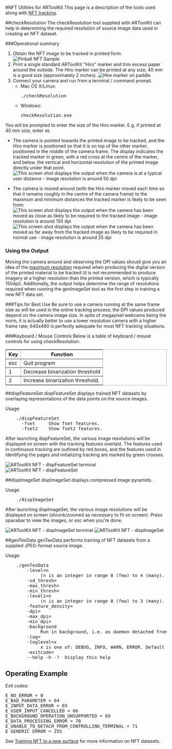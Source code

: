 #NFT Utilities for ARToolKit
This page is a description of the tools used along with [NFT tracking][marker_nft_training].

##checkResolution
The checkResolution tool supplied with ARToolKit can help in determining the required resolution of source image data used in creating an NFT dataset.

###Operational summary
1.  Obtain the NFT image to be tracked in printed form. ![Pinball NFT Sample][Pinball_NFT_sample_printed_with_hand]
2.  Print a single standard ARToolKit "Hiro" marker and trim excess paper around the outside. The Hiro marker can be printed at any size; 40 mm is a good size (approximately 2 inches). ![Hire marker on paddle][Hiro_marker_on_paddle_40mm]
3.  Connect your camera and run from a terminal / command prompt.
    -   Mac OS X/Linux:
        <pre>./checkResolution</pre>
    -   Windows:
        <pre>checkResolution.exe</pre>

You will be prompted to enter the size of the Hiro marker. E.g. if printed at 40 mm size, enter `40`.

-   The camera is pointed towards the printed image to be tracked, and the Hiro marker is positioned so that it is on top of the other marker, positioned in the middle of the camera frame. The display indicates the tracked marker in green, with a red cross at the centre of the marker, and below, the vertical and horizontal resolution of the printed image directly under that point.
![This screen shot displays the output when the camera is at a typical user distance - image resolution is around 50 dpi.][CheckResolution_pinball_marker_mid-distance]

-   The camera is moved around (with the Hiro marker moved each time so that it remains roughly in the centre of the camera frame) to the maximum and minimum distances the tracked marker is likely to be seen from:
![This screen shot displays the output when the camera has been moved as close as likely to be required to the tracked image - image resolution is around 150 dpi][CheckResolution_pinball_marker_close-distance]
![This screen shot displays the output when the camera has been moved as far away from the tracked image as likely to be required in normal use - image resolution is around 25 dpi][CheckResolution_pinball_marker_far-distance]

### Using the Output
Moving the camera around and observing the DPI values should give you an idea of the [maximum resolution][marker_nft_training] required when producing the digital version of the printed material to be tracked (it is not recommended to produce imagery at a higher resolution than the printed version, which is typically 150dpi). Additionally, the output helps determine the range of resolutions required when running the genImageSet tool as the first step in training a new NFT data set.

###Tips for Best Use
Be sure to use a camera running at the same frame size as will be used in the online tracking process; the DPI values produced depend on the camera image size. In spite of megapixel webcams being the norm, it is actually better to use a lower resolution camera with a higher frame rate; 640x480 is perfectly adequate for most NFT tracking situations.

###Keyboard / Mouse Controls
Below is a table of keyboard / mouse controls for using checkResolution:
<table rules="all" style="margin:1em 1em 1em 0; border:solid 1px #AAAAAA; border-collapse:collapse;empty-cells:show;" border="2" cellpadding="3" cellspacing="4">
<tbody><tr>
<th>Key </th><th> Function
</th></tr>
<tr>
<td> esc
</td><td> Quit program
</td></tr>
<tr>
<td> 1
</td><td> Decrease binarization threshold
</td></tr>
<tr>
<td> 2
</td><td> Increase binarization threshold.
</td></tr></tbody></table>

##dispFeatureSet
dispFeatureSet displays trained NFT datasets by overlaying representations of the data points on the source images.

Usage:
<pre>
    ./dispFeatureSet <filename>
      -fset     Show fset features.
      -fset2    Show fset2 features.
</pre>

After launching dispFeatureSet, the various image resolutions will be displayed on screen with the tracking features overlaid. The features used in continuous tracking are outlined by red boxes, and the features used in identifying the pages and initializing tracking are marked by green crosses.

![ARToolKit NFT - dispFeatureSet terminal][ARToolKit_NFT_-_dispFeatureSet_terminal]
![ARToolKit NFT - dispFeatureSet][ARToolKit_NFT_-_dispFeatureSet]

##dispImageSet
dispImageSet displays compressed image pyramids.

Usage:
<pre>
    ./dispImageSet <filename>
</pre>

After launching dispImageSet, the various image resolutions will be displayed on screen (shrunk/zoomed as necessary to fit on screen). Press spacebar to view the images, or esc when you're done.

![ARToolKit NFT - dispImageSet terminal][ARToolKit_NFT_-_dispImageSet_terminal]
![ARToolKit NFT - dispImageSet][ARToolKit_NFT_-_dispImageSet]

##genTexData
genTexData performs training of NFT datasets from a supplied JPEG-format source image.

Usage:
<pre>
    ./genTexData <filename>
        -level=n
             (n is an integer in range 0 (few) to 4 (many). Default 2.'
        -sd_thresh=<sd_thresh>
        -max_thresh=<max_thresh>
        -min_thresh=<min_thresh>
        -leveli=n
             (n is an integer in range 0 (few) to 3 (many). Default 1.'
        -feature_density=<feature_density>
        -dpi=<dpi>
        -max_dpi=<max_dpi>
        -min_dpi=<min_dpi>
        -background
             Run in background, i.e. as daemon detached from controlling terminal. (Mac OS X and Linux only.)
        -log=<path>
        -loglevel=x
             x is one of: DEBUG, INFO, WARN, ERROR. Default is INFO.
        -exitcode=<path>
        --help -h -?  Display this help
</pre>

## Operating Example
Exit codes:
<pre>
E_NO_ERROR = 0
E_BAD_PARAMETER = 64
E_INPUT_DATA_ERROR = 65
E_USER_INPUT_CANCELLED = 66
E_BACKGROUND_OPERATION_UNSUPPORTED = 69
E_DATA_PROCESSING_ERROR = 70
E_UNABLE_TO_DETACH_FROM_CONTROLLING_TERMINAL = 71
E_GENERIC_ERROR = 255
</pre>

See [Training NFT to a new surface][marker_nft_training] for more information on NFT datasets.

[marker_nft_training]: Marker_Training:marker_nft_training

[Pinball_NFT_sample_printed_with_hand]: /Pinball_NFT_sample_printed_with_hand.JPG
[Hiro_marker_on_paddle_40mm]: /Hiro_marker_on_paddle_40mm.jpg 
[CheckResolution_pinball_marker_mid-distance]: /CheckResolution_pinball_marker_mid-distance.png
[CheckResolution_pinball_marker_close-distance]: /CheckResolution_pinball_marker_close-distance.png
[CheckResolution_pinball_marker_far-distance]: /CheckResolution_pinball_marker_far-distance.png

[ARToolKit_NFT_-_dispFeatureSet_terminal]: /ARToolKit_NFT_-_dispFeatureSet_terminal.png
[ARToolKit_NFT_-_dispFeatureSet]: /ARToolKit_NFT_-_dispFeatureSet.png

[ARToolKit_NFT_-_dispImageSet_terminal]: /ARToolKit_NFT_-_dispImageSet_terminal.png
[ARToolKit_NFT_-_dispImageSet]: /ARToolKit_NFT_-_dispImageSet.png